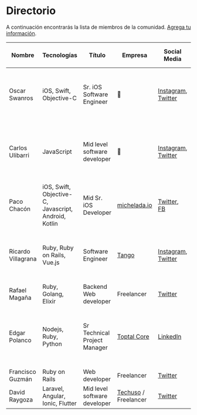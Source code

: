 # Directorio

A continuación encontrarás la lista de miembros de la comunidad. [Agrega tu información](https://github.com/OscarSwanros/colima-dev/edit/master/dir/README.md).

| Nombre | Tecnologías | Título | Empresa | Social Media | Disponible para mentor | Te puedo ayudar con... |
|--------|-------------|--------|---------|--------------|------------------------|----------|
| Oscar Swanros | iOS, Swift, Objective-C | Sr. iOS Software Engineer | 👀 | [Instagram](https://instagram.com/swanros), [Twitter](https://twitter.com/swanros) | ✅ | Cuestiones de desarrollo móvil, arquitectura y diseño de aplicaciones, desarrollo profesional |
| Carlos Ulibarri | JavaScript | Mid level software developer | 👀 | [Instagram](https://instagram.com/ulibarriireta), [Twitter](https://twitter.com/carlosUlibarri) | ✅ | Desarrollo con JavaScript (NodeJS & Express), Oportunidades laborales en TI, desarrollo profesional |
| Paco Chacón | iOS, Swift, Objective-C, Javascript, Android, Kotlin | Mid Sr. iOS Developer | [michelada.io](https://michelada.io) | [Twitter](https://twitter.com/pacocd94), [FB](https://www.facebook.com/pacocd) | ✅ | Desarrollo móvil (iOS o Android), patrones de diseño, arquitecturas. |
| Ricardo Villagrana | Ruby, Ruby on Rails, Vue.js | Software Engineer | [Tango](https://tango.io) | [Instagram](https://instagram.com/ricvillagrana), [Twitter](https://twitter.com/ricvillagrana) | ✅ | Bases de datos, Ruby (optimización, refactors, metaprogramming, etc.), desarrollo profesional. |
| Rafael Magaña | Ruby, Golang, Elixir | Backend Web developer | Freelancer | [Twitter](https://twitter.com/rafmagana) | ✅ | Backend y Devops |
| Edgar Polanco | Nodejs, Ruby, Python  | Sr Technical Project Manager | [Toptal Core](https://www.toptal.com/developers#desire-only-eye-opening-digital-project-managers) | [LinkedIn](https://www.linkedin.com/in/edgarpolancopmp/) | ✅ | Certificaciones de Project Management, PO/Scrum Master, Jira customizations (addons), Alexa Skills  |
| Francisco Guzmán | Ruby on Rails | Web developer | Freelancer | [Twitter](https://twitter.com/panchew) | ✅ | Desarrollo Web y algo de Devops |
| David Raygoza | Laravel, Angular, Ionic, Flutter  | Mid level software developer | [Techuso](http://www.techuso.com/) / Freelancer | [Twitter](https://twitter.com/panchew) | ✅ | Desarrollo Web y algo de Mobile |
